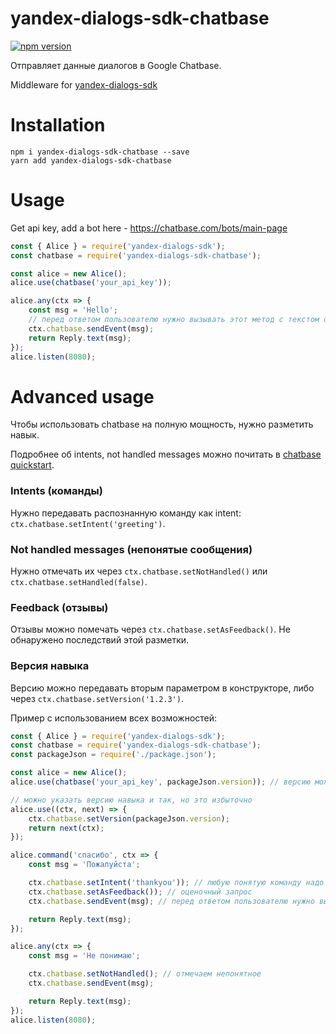 # yandex-dialogs-sdk-chatbase
[![npm version](https://badge.fury.io/js/yandex-dialogs-sdk-chatbase.svg)](https://badge.fury.io/js/yandex-dialogs-sdk-chatbase)

Отправляет данные диалогов в Google Chatbase.

Middleware for [yandex-dialogs-sdk](https://github.com/fletcherist/yandex-dialogs-sdk)

# Installation

`npm i yandex-dialogs-sdk-chatbase --save`    
`yarn add yandex-dialogs-sdk-chatbase`

# Usage

Get api key, add a bot here - https://chatbase.com/bots/main-page

```js
const { Alice } = require('yandex-dialogs-sdk');
const chatbase = require('yandex-dialogs-sdk-chatbase');

const alice = new Alice();
alice.use(chatbase('your_api_key'));

alice.any(ctx => {
    const msg = 'Hello';
    // перед ответом пользователю нужно вызывать этот метод с текстом ответа
    ctx.chatbase.sendEvent(msg);
    return Reply.text(msg);
});
alice.listen(8080);
```

# Advanced usage
Чтобы использовать chatbase на полную мощность, нужно разметить навык.

Подробнее об intents, not handled messages можно почитать в [chatbase quickstart](https://chatbase.com/documentation/quickstart).

### Intents (команды)
Нужно передавать распознанную команду как intent: `ctx.chatbase.setIntent('greeting')`.

### Not handled messages (непонятые сообщения)
Нужно отмечать их через `ctx.chatbase.setNotHandled()` или `ctx.chatbase.setHandled(false)`.

### Feedback (отзывы)
Отзывы можно помечать через `ctx.chatbase.setAsFeedback()`. Не обнаружено последствий этой разметки.

### Версия навыка
Версию можно передавать вторым параметром в конструкторе, либо через `ctx.chatbase.setVersion('1.2.3')`.

Пример с использованием всех возможностей:

```js
const { Alice } = require('yandex-dialogs-sdk');
const chatbase = require('yandex-dialogs-sdk-chatbase');
const packageJson = require('./package.json');

const alice = new Alice();
alice.use(chatbase('your_api_key', packageJson.version)); // версию можно указать в конструкторе

// можно указать версию навыка и так, но это избыточно
alice.use((ctx, next) => {
    ctx.chatbase.setVersion(packageJson.version);
    return next(ctx);
});

alice.command('спасибо', ctx => {
    const msg = 'Пожалуйста';

    ctx.chatbase.setIntent('thankyou')); // любую понятую команду надо размечать
    ctx.chatbase.setAsFeedback()); // оценочный запрос
    ctx.chatbase.sendEvent(msg); // перед ответом пользователю нужно вызывать этот метод с текстом ответа

    return Reply.text(msg);
});

alice.any(ctx => {
    const msg = 'Не понимаю';

    ctx.chatbase.setNotHandled(); // отмечаем непонятное
    ctx.chatbase.sendEvent(msg);

    return Reply.text(msg);
});
alice.listen(8080);
```

